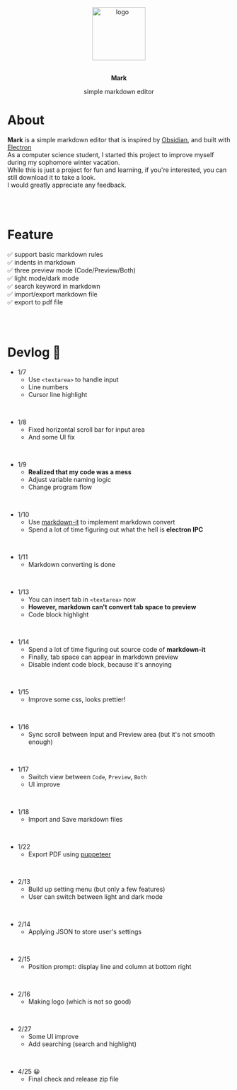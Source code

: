 <div align="center">
  <img alt="logo" src="" width="120px">
  <br>
  <br>
  <strong>
    <p>Mark</p>
  </strong>
  <p>
    simple markdown editor
  </p>
</div>

# About

**Mark** is a simple markdown editor that is inspired by [Obsidian](https://obsidian.md/), and built with [Electron](https://www.electronjs.org/)  
As a computer science student, I started this project to improve myself during my sophomore winter vacation.  
While this is just a project for fun and learning, if you're interested, you can still download it to take a look.  
I would greatly appreciate any feedback.

<br>
<br>

# Feature
✅ support basic markdown rules  
✅ indents in markdown  
✅ three preview mode (Code/Preview/Both)  
✅ light mode/dark mode  
✅ search keyword in markdown  
✅ import/export markdown file  
✅ export to pdf file  

<br>
<br>

# Devlog 📝

- 1/7
  - Use `<textarea>` to handle input
  - Line numbers
  - Cursor line highlight
<br>

- 1/8
  - Fixed horizontal scroll bar for input area
  - And some UI fix
<br>

- 1/9
  - **Realized that my code was a mess**
  - Adjust variable naming logic
  - Change program flow
<br>

- 1/10
  - Use [markdown-it](https://github.com/markdown-it/markdown-it) to implement markdown convert
  - Spend a lot of time figuring out what the hell is **electron IPC**
<br>

- 1/11
  - Markdown converting is done
<br>

- 1/13
  - You can insert tab in `<textarea>` now
  - **However, markdown can't convert tab space to preview**
  - Code block highlight
<br>

- 1/14
  - Spend a lot of time figuring out source code of **markdown-it**
  - Finally, tab space can appear in markdown preview
  - Disable indent code block, because it's annoying
<br>

- 1/15
  - Improve some css, looks prettier!
<br>

- 1/16
  - Sync scroll between Input and Preview area (but it's not smooth enough)
<br>

- 1/17
  - Switch view between `Code`, `Preview`, `Both`
  - UI improve
<br>

- 1/18
  - Import and Save markdown files
<br>

- 1/22
  - Export PDF using [puppeteer](https://pptr.dev/api/puppeteer.page.pdf)
<br>

- 2/13
  - Build up setting menu (but only a few features)
  - User can switch between light and dark mode
<br>

- 2/14
  - Applying JSON to store user's settings
<br>

- 2/15
  - Position prompt: display line and column at bottom right
<br>

- 2/16
  - Making logo (which is not so good)
<br>

- 2/27
  - Some UI improve
  - Add searching (search and highlight)
<br>

- 4/25 😀
  - Final check and release zip file
